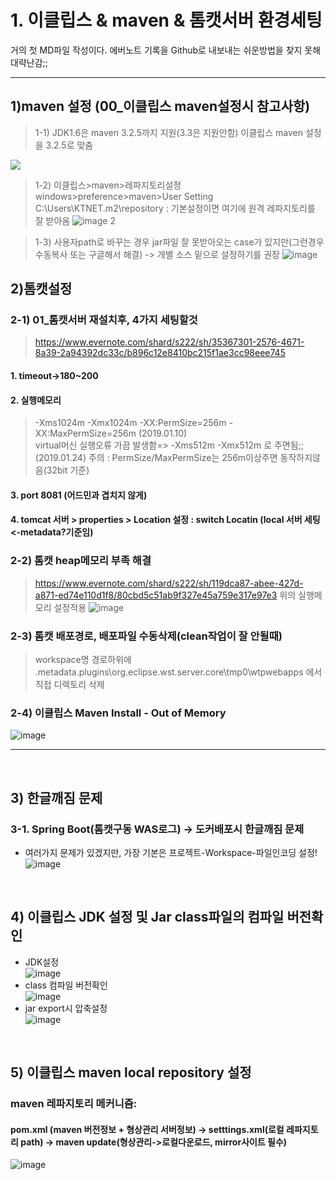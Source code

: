 # 1. 이클립스 & maven & 톰캣서버 환경세팅
거의 첫 MD파일 작성이다. 에버노트 기록을 Github로 내보내는 쉬운방법을 찾지 못해 대략난감;;

<hr>

## 1)maven 설정 (00_이클립스 maven설정시 참고사항)
 >1-1) JDK1.6은 maven 3.2.5까지 지원(3.3은 지원안함)
 >이클립스 maven 설정을 3.2.5로 맞춤
 <div><img src="https://user-images.githubusercontent.com/45334819/53677741-43e2be00-3cf8-11e9-9ff2-d9f47807fb73.png"></div>

 >1-2) 이클립스>maven>레파지토리설정
 >windows>preference>maven>User Setting
 >C:\Users\KTNET\.m2\repository 
  : 기본설정이면 여기에 원격 레파지토리를 잘 받아옴
 ![image 2](https://user-images.githubusercontent.com/45334819/53677742-43e2be00-3cf8-11e9-9a68-16dc0c19614c.png)

 >1-3) 사용자path로 바꾸는 경우 jar파일 잘 못받아오는 case가 있지만(그런경우 수동복사 또는 구글해서 해결) -> 개별 소스 밑으로 설정하기를 권장
 ![image](https://user-images.githubusercontent.com/45334819/53677743-447b5480-3cf8-11e9-8f28-5f44a03eed08.png)



## 2)톰캣설정

### 2-1) 01_톰캣서버 재설치후, 4가지 세팅할것
 > https://www.evernote.com/shard/s222/sh/35367301-2576-4671-8a39-2a94392dc33c/b896c12e8410bc215f1ae3cc98eee745
#### 1. timeout->180~200
#### 2. 실행메모리
 > -Xms1024m -Xmx1024m -XX:PermSize=256m -XX:MaxPermSize=256m  (2019.01.10) <br>
 > virtual머신 실행오류 가끔 발생함=> -Xms512m -Xmx512m 로 주면됨;;(2019.01.24)
 > 주의 : PermSize/MaxPermSize는 256m이상주면 동작하지않음(32bit 기준)  
#### 3. port 8081 (어드민과 겹치지 않게)
#### 4. tomcat 서버 > properties > Location 설정 : switch Locatin (local 서버 세팅 <-metadata?기준임)

### 2-2) 톰캣 heap메모리 부족 해결
 > https://www.evernote.com/shard/s222/sh/119dca87-abee-427d-a871-ed74e110d1f8/80cbd5c51ab9f327e45a759e317e97e3
 > 위의 실행메모리 설정적용
![image](https://user-images.githubusercontent.com/45334819/53677849-0aab4d80-3cfa-11e9-81a3-0304cd336699.png)

### 2-3) 톰캣 배포경로, 배포파일 수동삭제(clean작업이 잘 안될때)
 > workspace명 경로하위에 .metadata\.plugins\org.eclipse.wst.server.core\tmp0\wtpwebapps 에서 직접 디렉토리 삭제

### 2-4) 이클립스 Maven Install - Out of Memory   
![image](https://user-images.githubusercontent.com/45334819/68032921-fd6bb600-fd01-11e9-97e2-2dbac8619441.png)  

<hr>
<br>

## 3) 한글깨짐 문제  
### 3-1. Spring Boot(톰캣구동 WAS로그) -> 도커배포시 한글깨짐 문제  
- 여러가지 문제가 있겠지만, 가장 기본은 프로젝트-Workspace-파일인코딩 설정!  
![image](https://user-images.githubusercontent.com/45334819/68033583-5556ec80-fd03-11e9-8f05-2599b08e421c.png)  
<br>

## 4) 이클립스 JDK 설정 및 Jar class파일의 컴파일 버전확인
- JDK설정  
![image](https://user-images.githubusercontent.com/45334819/78940408-c12e5400-7af0-11ea-9d4f-25674db296cf.png)
- class 컴파일 버전확인  
![image](https://user-images.githubusercontent.com/45334819/78940476-e15e1300-7af0-11ea-9730-b9dbb498e84c.png)
- jar export시 압축설정  
![image](https://user-images.githubusercontent.com/45334819/78940491-e58a3080-7af0-11ea-8d0c-60b06cd83bbe.png)
<br>

## 5) 이클립스 maven local repository 설정
### maven 레파지토리 메커니즘:  
#### pom.xml (maven 버전정보 + 형상관리 서버정보) -> setttings.xml(로컬 레파지토리 path) -> maven update(형상관리->로컬다운로드, mirror사이트 필수)  
![image](https://user-images.githubusercontent.com/45334819/84434972-edd72700-ac6b-11ea-9384-df4043798df2.png)  
<br>






